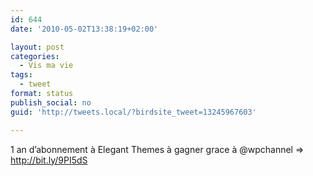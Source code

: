 ```yaml
---
id: 644
date: '2010-05-02T13:38:19+02:00'

layout: post
categories:
  - Vis ma vie
tags:
  - tweet
format: status
publish_social: no
guid: 'http://tweets.local/?birdsite_tweet=13245967603'

---
```


1 an d’abonnement à Elegant Themes à gagner grace à @wpchannel =&gt; http://bit.ly/9PI5dS